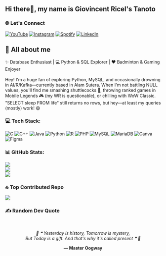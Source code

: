 ## Hi there👋, my name is Giovincent Ricel's Tanoto
### 🌐 Let's Connect
[![YouTube](https://img.shields.io/badge/YouTube-FF0000?style=for-the-badge&logo=youtube&logoColor=white)](https://youtube.com/@giovincentricelstanoto7893?si=-OlcLYO8ws8O7R98)
[![Instagram](https://img.shields.io/badge/Instagram-E4405F?style=for-the-badge&logo=instagram&logoColor=white)](https://www.instagram.com/giovincentricels?igsh=MTh0cWhhbm1tdm15OQ%3D%3D&utm_source=qr)
[![Spotify](https://img.shields.io/badge/Spotify-1ED760?style=for-the-badge&logo=spotify&logoColor=white)](https://open.spotify.com/user/mtgcr3uv7945t5bof25cuw0ks?si=41dc80830ac74ec6)
[![LinkedIn](https://img.shields.io/badge/LinkedIn-0077B5?style=for-the-badge&logo=linkedin&logoColor=white)](https://www.linkedin.com/in/giovincentricels)

## 📸 All about me
✨ Database Enthusiast | 💻 Python & SQL Explorer | ❤️ Badminton & Gaming Enjoyer<br><br>
Hey! I'm a huge fan of exploring Python, MySQL, and occasionally drowning in AI/R/Kafka—currently based in Alam Sutera. When I'm not battling NULL values, you'll find me smashing shuttlecocks 🏸, throwing ranked games in Mobile Legends 🎮 (my WR is questionable), or chilling with WoW Classic. "SELECT sleep FROM life" still returns no rows, but hey—at least my queries (mostly) work! 😄

### 💻 Tech Stack:
![C](https://img.shields.io/badge/c-%2300599C.svg?style=for-the-badge&logo=c&logoColor=white) ![C++](https://img.shields.io/badge/c++-%2300599C.svg?style=for-the-badge&logo=c%2B%2B&logoColor=white) ![Java](https://img.shields.io/badge/java-%23ED8B00.svg?style=for-the-badge&logo=openjdk&logoColor=white) ![Python](https://img.shields.io/badge/python-3670A0?style=for-the-badge&logo=python&logoColor=ffdd54) ![R](https://img.shields.io/badge/r-%23276DC3.svg?style=for-the-badge&logo=r&logoColor=white) ![PHP](https://img.shields.io/badge/php-%23777BB4.svg?style=for-the-badge&logo=php&logoColor=white) ![MySQL](https://img.shields.io/badge/mysql-4479A1.svg?style=for-the-badge&logo=mysql&logoColor=white) ![MariaDB](https://img.shields.io/badge/MariaDB-003545?style=for-the-badge&logo=mariadb&logoColor=white) ![Canva](https://img.shields.io/badge/Canva-%2300C4CC.svg?style=for-the-badge&logo=Canva&logoColor=white) ![Figma](https://img.shields.io/badge/figma-%23F24E1E.svg?style=for-the-badge&logo=figma&logoColor=white)

### 📊 GitHub Stats:
![](https://github-readme-stats.vercel.app/api?username=giovincentricels&theme=dark&hide_border=true&include_all_commits=true&count_private=true)<br/>
![](https://nirzak-streak-stats.vercel.app/?user=giovincentricels&theme=dark&hide_border=true)<br/>
![](https://github-readme-stats.vercel.app/api/top-langs/?username=giovincentricels&theme=dark&hide_border=true&include_all_commits=true&count_private=true&layout=compact)

### 🔝 Top Contributed Repo
![](https://github-contributor-stats.vercel.app/api?username=giovincentricels&limit=5&theme=dark&combine_all_yearly_contributions=true)

### ✍️ Random Dev Quote
<!--  -->
<div align="center">
  <br>
  <p><i>🐢 ❝ Yesterday is history, Tomorrow is mystery, <br> But Today is a gift. And that's why it's called present ❞ 🐢</i></p>
  <p><b>— Master Oogway</b></p>
  <br>
</div>
<!--  -->
